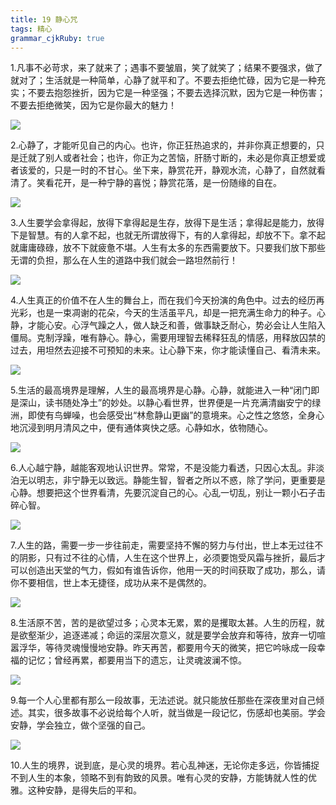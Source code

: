 ```yaml
---
title: 19 静心咒
tags: 精心
grammar_cjkRuby: true
---
```



1.凡事不必苛求，来了就来了；遇事不要皱眉，笑了就笑了；结果不要强求，做了就对了；生活就是一种简单，心静了就平和了。不要去拒绝忙碌，因为它是一种充实；不要去抱怨挫折，因为它是一种坚强；不要去选择沉默，因为它是一种伤害；不要去拒绝微笑，因为它是你最大的魅力！


![](./images/1540123980727.png)


2.心静了，才能听见自己的内心。也许，你正狂热追求的，并非你真正想要的，只是迁就了别人或者社会；也许，你正为之苦恼，肝肠寸断的，未必是你真正想爱或者该爱的，只是一时的不甘心。坐下来，静赏花开，静观水流，心静了，自然就看清了。笑看花开，是一种宁静的喜悦；静赏花落，是一份随缘的自在。


![](./images/1540123989419.png)


3.人生要学会拿得起，放得下拿得起是生存，放得下是生活；拿得起是能力，放得下是智慧。有的人拿不起，也就无所谓放得下，有的人拿得起，却放不下。拿不起就庸庸碌碌，放不下就疲惫不堪。人生有太多的东西需要放下。只要我们放下那些无谓的负担，那么在人生的道路中我们就会一路坦然前行！


![](./images/1540123999713.png)


4.人生真正的价值不在人生的舞台上，而在我们今天扮演的角色中。过去的经历再光彩，也是一束凋谢的花朵，今天的生活虽平凡，却是一把充满生命力的种子。心静，才能心安。心浮气躁之人，做人缺乏和善，做事缺乏耐心，势必会让人生陷入僵局。克制浮躁，唯有静心。静心，需要用理智去稀释狂乱的情感，用释放囚禁的过去，用坦然去迎接不可预知的未来。让心静下来，你才能读懂自己、看清未来。


![](./images/1540124009174.png)


5.生活的最高境界是理解，人生的最高境界是心静。心静，就能进入一种“闭门即是深山，读书随处净土”的妙处。以静心看世界，世界便是一片充满清幽安宁的绿洲，即使有鸟蝉噪，也会感受出“林愈静山更幽”的意境来。心之性之悠悠，全身心地沉浸到明月清风之中，便有通体爽快之感。心静如水，依物随心。


![](./images/1540124023710.png)


6.人心越宁静，越能客观地认识世界。常常，不是没能力看透，只因心太乱。非淡泊无以明志，非宁静无以致远。静能生智，智者之所以不惑，除了学问，更重要是心静。想要把这个世界看清，先要沉淀自己的心。心乱一切乱，别让一颗小石子击碎心智。


![](./images/1540124032737.png)


7.人生的路，需要一步一步往前走，需要坚持不懈的努力与付出，世上本无过往不的阴影，只有过不往的心情，人生在这个世界上，必须要饱受风霜与挫折，最后才可以创造出天堂的气力，假如有谁告诉你，他用一天的时间获取了成功，那么，请你不要相信，世上本无捷径，成功从来不是偶然的。


![](./images/1540124040402.png)


8.生活原不苦，苦的是欲望过多；心灵本无累，累的是攫取太甚。人生的历程，就是欲壑渐少，追逐递减；命运的深层次意义，就是要学会放弃和等待，放弃一切喧嚣浮华，等待灵魂慢慢地安静。昨天再苦，都要用今天的微笑，把它吟咏成一段幸福的记忆；曾经再累，都要用当下的遗忘，让灵魂波澜不惊。


![](./images/1540124047205.png)


9.每一个人心里都有那么一段故事，无法述说。就只能放任那些在深夜里对自己倾述。其实，很多故事不必说给每个人听，就当做是一段记忆，伤感却也美丽。学会安静，学会独立，做个坚强的自己。


![](./images/1540124054044.png)


10.人生的境界，说到底，是心灵的境界。若心乱神迷，无论你走多远，你皆捕捉不到人生的本象，领略不到有韵致的风景。唯有心灵的安静，方能铸就人性的优雅。这种安静，是得失后的平和。